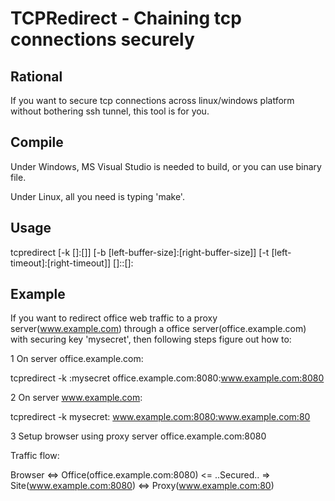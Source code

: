 # TCPRedirect - Chaining tcp connections securely

## Rational

If you want to secure tcp connections across linux/windows platform without 
bothering ssh tunnel, this tool is for you.

## Compile

Under Windows, MS Visual Studio is needed to build, or you can use binary 
file.

Under Linux, all you need is typing 'make'.

## Usage

tcpredirect [-k [<left-key>]:[<right-key>]] 
	[-b [left-buffer-size]:[right-buffer-size]]
	[-t [left-timeout]:[right-timeout]]
	[<left-addr>]:<left-port>:[<right-addr>]:<right-port>

## Example

If you want to redirect office web traffic to a proxy server(www.example.com)
through a office server(office.example.com) with securing key 'mysecret',
then following steps figure out how to:

1 On server office.example.com:

tcpredirect -k :mysecret office.example.com:8080:www.example.com:8080

2 On server www.example.com:

tcpredirect -k mysecret: www.example.com:8080:www.example.com:80

3 Setup browser using proxy server office.example.com:8080

Traffic flow:

Browser <=> Office(office.example.com:8080) <= ..Secured.. =>
	Site(www.example.com:8080) <=> Proxy(www.example.com:80)

